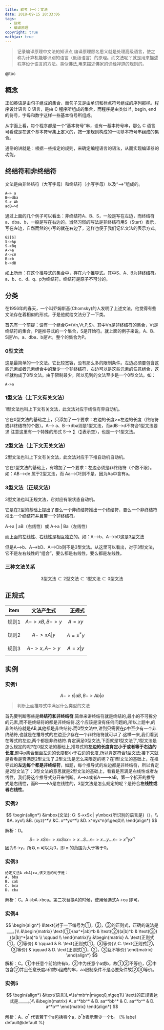 ```yaml
---
title: 软考（一）：文法
date: 2018-09-15 20:33:06
tags: 
  - 软考
  - 编译原理
copyright: true
mathjax: true
---
```


> 记录编译原理中文法的知识点
> 编译原理顾名思义就是处理高级语言，使之称为计算机能够识别的语言（低级语言）的原理。而文法呢？就是用来描述程序设计语言的方法。类似佛法,用来描述佛家的诵经禅道的规则的。

<!-- more -->
@toc

## 概念
正如英语是由句子组成的集合，而句子又是由单词和标点符号组成的序列那样。程序设计语言 C 语言，是由 C 程序所组成的集合，而程序是由类似 if , begin, end 的符号，字母和数字这样一些基本符号所组成。

从字面上看，每个程序都是一个“基本符号”串，设有一基本符号串，那么 C 语言可看成是在这个基本符号集上定义的，按一定规则构成的一切基本符号串组成的集合。

通俗的讲就是：根据一些指定的规则，来确定编程语言的语法，从而实现编译器的功能。

## 终结符和非终结符
文法是由非终结符（大写字母）和终结符（小写字母）以及“—>”组成的。

```
A—> a
B—>dba
S—> Ab
adB—>d
```

通过上面的几个例子可以看出：非终结符A、B、S，一般是写在左边，而终结符a、dba、b，一般是写在右边的。当然习惯的写法是非终结符用S（Start）表示，写在左边，自然而然的小写的就在右边了，这样也便于我们记忆文法的表示方式。

```
G2[S]
S->Ap
S->Bq
A->a
A->cA
B->b
b->dB
```

如上所示：在这个推导式的集合中，存在六个推导式。其中S、A、B为非终结符。a、b、c、d、q、p为终结符。终结符是原子不可分的。

## 分类
在1956年的春天，一个叫乔姆斯基(Chomsky)的人发明了上述文法，他觉得有些文法存在着相似的形式，于是他就给文法分了一下类。

首先有一个前提：设有一个组合G=(Vn,Vt,P,S)。其中Vn是非终结符的集合，Vt是终结符的集合，P是推导式的一个集合，S是开始符。就上面的例子来说，A、B、S是Vn，a、dba、b是Vt，整个的集合为P。

### 0型文法
这是最简单的一个文法。它比较宽容，没有那么多的限制条件。左边必须要包含这些元素或者元素组合中的至少一个非终结符，右边可以是这些元素的任意组合，这样就构成了0型文法。由于限制最少，所以见到的文法至少是一个0型文法。如：
```
A->a
```

### 1型文法（上下文有关文法）
1型文法也叫上下文有关文法，此文法对应于线性有界自动机。

它在0型文法的基础之上，只添加了一个要求：右边的长度>=左边的长度（终结符或非终结符的个数）。A—> a、B—>dba则是1型文法，而adB—>d不符合1型文法要求 注意这里有一个特殊的形式 S—> ∑（∑表示空），也是一个1型文法。

### 2型文法（上下文无关文法）
2型文法也叫上下文有关文法，此文法对应于下推自动机自动机。

它在1型文法的基础上，有增加了一个要求：左边必须是非终结符（个数不限）。 如：AB—>de 属于2型文法，而 Aa—>DE则不是，因为Aa中含有a。

### 3型文法（正规文法）
3型文法也叫正规文法，它对应有限状态自动机。

它是在2型的基础上提出了要么一个非终结符推出一个终结符，要么一个非终结符推出一个终结符并且带一个非终结符。

A->a | aB（右线性）或 A->a | Ba（左线性）

而上面的左线性、右线性是相互独立的。如：A—>b、A—>bD这是3型文法

但是A—>b、A—>bD、A—>Db则不是3型文法。从这里可以看出，对于3型文法，它不是左右线性的“组合”，要么都是右线性，要么都是左线性。

### 三种文法关系

$$
3\text{型文法} \subset2\text{型文法} \subset1\text{型文法} \subset0\text{型文法}
$$

## 正规式

| item      | 文法产生式    |  正规式 | 
| --------- | -------- | -----: |
| 规则1 | $$A->xB,B->y$$  | $$A=xy$$ |
| 规则2     | $$A->xA\vert y$$ | $$A=x^*y$$ |
| 规则3     | $$A->x,A->y$$ | $$A=x\vert y$$ |

## 实例
### 实例1

$$
A->\varepsilon|aB,B->Ab|a
$$

> 判断上面推导式中满足什么类型的文法

首先要判断哪些是**终结符和非终结符**,简单来讲终结符就是终结的,最小的不可拆分的元素,而不是终结符的都是非终结符.这个应该是没有任何问题的,所以上题中,的非终结符就是AB,其他都是非终结符.而0型文法中,讲到只需要在p中至少有一个非终结符,也就是在推导式的左边至少存在一个非终结符就可以了.这样一来,我们看到在等式的左边,两个都是非终结符.肯定满足0型文法,下面就是1型文法了,1型文法是怎么规定的呢?在0型文法的基础上,推导式的**左边的长度肯定小于或者等于右边的长度**,题中p集合里面左边的长度都小于右边的长度,所以肯定符合1型文法;接下来就是看看是否满足2型文法了.2型文法是怎么来限定的呢？在1型文法的基础上，在推导式的**左边每个都是非终结符**，如题，每个推导式的左边都是非终结符，所以肯定是2型文法了；3型文法的意思就是2型文法的基础上，看看是否满足右线性或者左线性，我们将这个推导式分开来判断。A-->a或者A--->aB，第一个拆开的推导式是右线性，而B--->A是左线性的，3型文法是怎么规定的呢？是符合**左线性或者右线性**。

### 实例2

$$
\begin{align*}
&\mbox{文法}: G: S->xSx | y\mbox{所识别的语言是}（）。\\
&A. xyx\\
&B. (xyz)^*\\
&C. x^*yx^*\\
&D. x^nyx^n(n\geq0)\\
\end{align*}
$$

解析：D。
$$S->xSx->xxSxx->x…S…x->x…y...x->x^nyx^n$$
因为S->y，所以 n 可以为0，即 n 的范围为大于等于0。

### 实例3

```
给定文法A->bA|ca,该文法的句子是：
A. bba
B. cab
C. bca
D. cba
```

解析：C。A->bA->bca。第二次替换A的时候，使用候选式A->ca 即可。

### 实例4

$$
\begin{align*}
&\text{对于一下编号为①，②，③的正则式，正确的说法是___。}\\
&\begin{matrix}
\text{①}(aa^*|ab)^b  & \text{②}(a|b)^b & \text{③}((a|b)^*|aa)^b \\
\qquad \\
\end{matrix}\\
&\begin{matrix}
A. \text{正则式①，②等价} & \qquad & B. \text{正则式①，③等价}\\
C. \text{正则式②，③等价} & \qquad & D. \text{正则式①，②，③互不等价}
\end{matrix}
\end{align*}
$$
解析：C。①中任意个前始终有b，②中为任意个a或b，故①②不等价，③中包含②并且任意长度a和故b组成的串，aa限制条件不是必要条件故②③等价。

### 实例5

$$
\begin{align*}
&\text{语言}L=\{a^mb^n|m\geq0,n\geq1\} \text{的正规表达式是_____。}\\
&\begin{matrix}
A. a^*bb^* & B. aa^*bb^* & C. aa^*b^* & D. a^*b^* 
\end{matrix}
\end{align*}
$$

解析：A。$a^*$ 代表若干个a包括零个a，$b^*b$表示至少一个b。
{% label default@default %}
